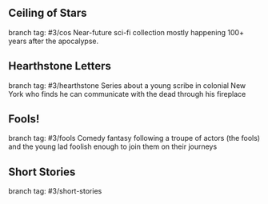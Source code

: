 ## Ceiling of Stars 
branch tag: #3/cos
Near-future sci-fi collection mostly happening 100+ years after the apocalypse.

## Hearthstone Letters
branch tag: #3/hearthstone 
Series about a young scribe in colonial New York who finds he can communicate with the dead through his fireplace

## Fools!
branch tag: #3/fools
Comedy fantasy following a troupe of actors (the fools) and the young lad foolish enough to join them on their journeys

## Short Stories
branch tag: #3/short-stories
